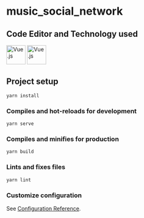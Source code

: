 # music_social_network

## Code Editor and Technology used
<div class="flex flex-wrap justify-start items-center">
<img height="50" src="https://user-images.githubusercontent.com/25181517/192108891-d86b6220-e232-423a-bf5f-90903e6887c3.png" class="mr-1" alt="Vue.js" title="Vue.js" />
<img height="50" src="https://user-images.githubusercontent.com/25181517/   117448124-a2da9800-af3e-11eb-85d2-bd1b69b65603.png" alt="Vue.js" title="Vue.js" />
</div>

## Project setup
```
yarn install
```

### Compiles and hot-reloads for development
```
yarn serve
```

### Compiles and minifies for production
```
yarn build
```

### Lints and fixes files
```
yarn lint
```

### Customize configuration
See [Configuration Reference](https://cli.vuejs.org/config/).
